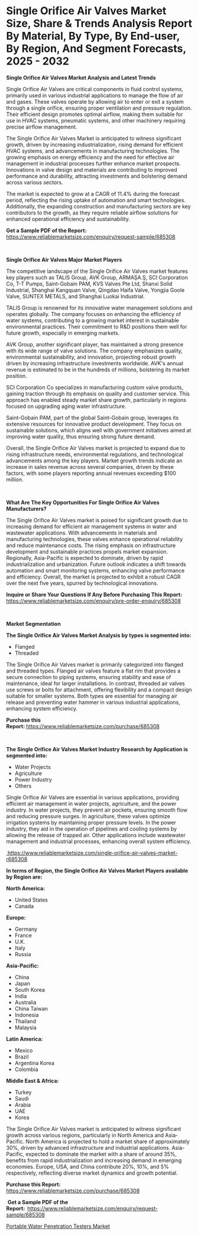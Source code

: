 <p><h1>Single Orifice Air Valves Market Size, Share & Trends Analysis Report By Material, By Type, By End-user, By Region, And Segment Forecasts, 2025 - 2032</h1></p><p><strong>Single Orifice Air Valves Market Analysis and Latest Trends</strong></p>
<p><p>Single Orifice Air Valves are critical components in fluid control systems, primarily used in various industrial applications to manage the flow of air and gases. These valves operate by allowing air to enter or exit a system through a single orifice, ensuring proper ventilation and pressure regulation. Their efficient design promotes optimal airflow, making them suitable for use in HVAC systems, pneumatic systems, and other machinery requiring precise airflow management.</p><p>The Single Orifice Air Valves Market is anticipated to witness significant growth, driven by increasing industrialization, rising demand for efficient HVAC systems, and advancements in manufacturing technologies. The growing emphasis on energy efficiency and the need for effective air management in industrial processes further enhance market prospects. Innovations in valve design and materials are contributing to improved performance and durability, attracting investments and bolstering demand across various sectors.</p><p>The market is expected to grow at a CAGR of 11.4% during the forecast period, reflecting the rising uptake of automation and smart technologies. Additionally, the expanding construction and manufacturing sectors are key contributors to the growth, as they require reliable airflow solutions for enhanced operational efficiency and sustainability.</p></p>
<p><strong>Get a Sample PDF of the Report:&nbsp;</strong> <a href="https://www.reliablemarketsize.com/enquiry/request-sample/685308?utm_campaign=2626&utm_medium=2&utm_source=Github&utm_content=ia&utm_term=27032025&utm_id=single-orifice-air-valves">https://www.reliablemarketsize.com/enquiry/request-sample/685308</a></p>
<p>&nbsp;</p>
<p><strong>Single Orifice Air Valves Major Market Players</strong></p>
<p><p>The competitive landscape of the Single Orifice Air Valves market features key players such as TALIS Group, AVK Group, ARMAŞA.Ş, SCI Corporation Co, T-T Pumps, Saint-Gobain PAM, KVS Valves Pte Ltd, Shanxi Solid Industrial, Shanghai Kangquan Valve, Qingdao Haifa Valve, Yongjia Goole Valve, SUNTEX METALS, and Shanghai Luokai Industrial. </p><p>TALIS Group is renowned for its innovative water management solutions and operates globally. The company focuses on enhancing the efficiency of water systems, contributing to a growing market interest in sustainable environmental practices. Their commitment to R&D positions them well for future growth, especially in emerging markets.</p><p>AVK Group, another significant player, has maintained a strong presence with its wide range of valve solutions. The company emphasizes quality, environmental sustainability, and innovation, projecting robust growth driven by increasing infrastructure investments worldwide. AVK's annual revenue is estimated to be in the hundreds of millions, bolstering its market position.</p><p>SCI Corporation Co specializes in manufacturing custom valve products, gaining traction through its emphasis on quality and customer service. This approach has enabled steady market share growth, particularly in regions focused on upgrading aging water infrastructure.</p><p>Saint-Gobain PAM, part of the global Saint-Gobain group, leverages its extensive resources for innovative product development. They focus on sustainable solutions, which aligns well with government initiatives aimed at improving water quality, thus ensuring strong future demand.</p><p>Overall, the Single Orifice Air Valves market is projected to expand due to rising infrastructure needs, environmental regulations, and technological advancements among the key players. Market growth trends indicate an increase in sales revenue across several companies, driven by these factors, with some players reporting annual revenues exceeding $100 million.</p></p>
<p>&nbsp;</p>
<p><strong>What Are The Key Opportunities For Single Orifice Air Valves Manufacturers?</strong></p>
<p><p>The Single Orifice Air Valves market is poised for significant growth due to increasing demand for efficient air management systems in water and wastewater applications. With advancements in materials and manufacturing technologies, these valves enhance operational reliability and reduce maintenance costs. The rising emphasis on infrastructure development and sustainable practices propels market expansion. Regionally, Asia-Pacific is expected to dominate, driven by rapid industrialization and urbanization. Future outlook indicates a shift towards automation and smart monitoring systems, enhancing valve performance and efficiency. Overall, the market is projected to exhibit a robust CAGR over the next five years, spurred by technological innovations.</p></p>
<p><strong>Inquire or Share Your Questions If Any Before Purchasing This Report:</strong> <a href="https://www.reliablemarketsize.com/enquiry/pre-order-enquiry/685308?utm_campaign=2626&utm_medium=2&utm_source=Github&utm_content=ia&utm_term=27032025&utm_id=single-orifice-air-valves">https://www.reliablemarketsize.com/enquiry/pre-order-enquiry/685308</a></p>
<p>&nbsp;</p>
<p><strong>Market Segmentation</strong></p>
<p><strong>The Single Orifice Air Valves Market Analysis by types is segmented into:</strong></p>
<p><ul><li>Flanged</li><li>Threaded</li></ul></p>
<p><p>The Single Orifice Air Valves market is primarily categorized into flanged and threaded types. Flanged air valves feature a flat rim that provides a secure connection to piping systems, ensuring stability and ease of maintenance, ideal for larger installations. In contrast, threaded air valves use screws or bolts for attachment, offering flexibility and a compact design suitable for smaller systems. Both types are essential for managing air release and preventing water hammer in various industrial applications, enhancing system efficiency.</p></p>
<p><strong>Purchase this Report:&nbsp;</strong><a href="https://www.reliablemarketsize.com/purchase/685308?utm_campaign=2626&utm_medium=2&utm_source=Github&utm_content=ia&utm_term=27032025&utm_id=single-orifice-air-valves">https://www.reliablemarketsize.com/purchase/685308</a></p>
<p>&nbsp;</p>
<p><strong>The Single Orifice Air Valves Market Industry Research by Application is segmented into:</strong></p>
<p><ul><li>Water Projects</li><li>Agriculture</li><li>Power Industry</li><li>Others</li></ul></p>
<p><p>Single Orifice Air Valves are essential in various applications, providing efficient air management in water projects, agriculture, and the power industry. In water projects, they prevent air pockets, ensuring smooth flow and reducing pressure surges. In agriculture, these valves optimize irrigation systems by maintaining proper pressure levels. In the power industry, they aid in the operation of pipelines and cooling systems by allowing the release of trapped air. Other applications include wastewater management and industrial processes, enhancing overall system efficiency.</p></p>
<p><a href="https://www.reliablemarketsize.com/single-orifice-air-valves-market-r685308?utm_campaign=2626&utm_medium=2&utm_source=Github&utm_content=ia&utm_term=27032025&utm_id=single-orifice-air-valves">&nbsp;https://www.reliablemarketsize.com/single-orifice-air-valves-market-r685308</a></p>
<p><strong>In terms of Region, the Single Orifice Air Valves Market Players available by Region are:</strong></p>
<p>
    <p> <strong> North America: </strong>
        <ul>
            <li>United States</li>
            <li>Canada</li>
        </ul>
        </p> 
    <p> <strong> Europe: </strong>
        <ul>
            <li>Germany</li>
            <li>France</li>
            <li>U.K.</li>
            <li>Italy</li>
            <li>Russia</li>
        </ul>
        </p> 
    <p> <strong> Asia-Pacific: </strong>
        <ul>
            <li>China</li>
            <li>Japan</li>
            <li>South Korea</li>
            <li>India</li>
            <li>Australia</li>
            <li>China Taiwan</li>
            <li>Indonesia</li>
            <li>Thailand</li>
            <li>Malaysia</li>
        </ul>
        </p> 
    <p> <strong> Latin America: </strong>
        <ul>
            <li>Mexico</li>
            <li>Brazil</li>
            <li>Argentina Korea</li>
            <li>Colombia</li>
        </ul>
        </p> 
    <p> <strong> Middle East & Africa: </strong>
        <ul>
            <li>Turkey</li>
            <li>Saudi</li>
            <li>Arabia</li>
            <li>UAE</li>
            <li>Korea</li>
        </ul>
    </p>
    </p>
<p><p>The Single Orifice Air Valves market is anticipated to witness significant growth across various regions, particularly in North America and Asia-Pacific. North America is projected to hold a market share of approximately 30%, driven by advanced infrastructure and industrial applications. Asia-Pacific, expected to dominate the market with a share of around 35%, benefits from rapid industrialization and increasing demand in emerging economies. Europe, USA, and China contribute 20%, 10%, and 5% respectively, reflecting diverse market dynamics and growth potential.</p></p>
<p><strong>Purchase this Report: </strong><a href="https://www.reliablemarketsize.com/purchase/685308?utm_campaign=2626&utm_medium=2&utm_source=Github&utm_content=ia&utm_term=27032025&utm_id=single-orifice-air-valves">https://www.reliablemarketsize.com/purchase/685308</a></p>
<p>&nbsp;<strong>Get a Sample PDF of the Report:&nbsp;&nbsp;</strong><a href="https://www.reliablemarketsize.com/enquiry/request-sample/685308?utm_campaign=2626&utm_medium=2&utm_source=Github&utm_content=ia&utm_term=27032025&utm_id=single-orifice-air-valves">https://www.reliablemarketsize.com/enquiry/request-sample/685308</a></p>
<p><strong></strong></p>
<p><p><a href="https://github.com/chungwimbu4/Market-Research-Report-List-1/blob/main/portable-water-penetration-testers-market.md?utm_campaign=2626&utm_medium=2&utm_source=Github&utm_content=ia&utm_term=27032025&utm_id=single-orifice-air-valves">Portable Water Penetration Testers Market</a></p></p>